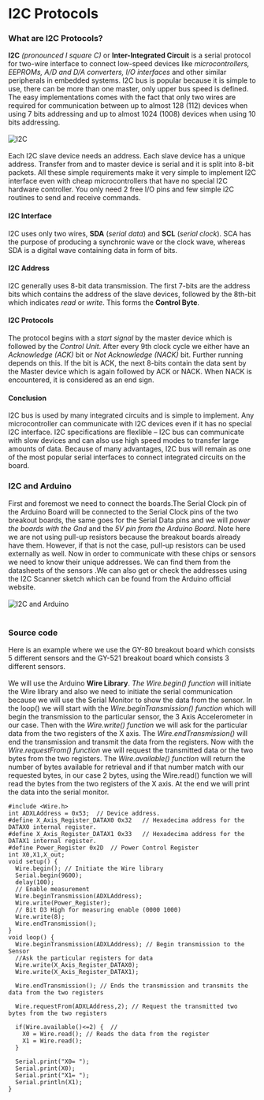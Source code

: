 # I2C Protocols
### What are I2C Protocols?
**I2C** _(pronounced I square C)_ or **Inter-Integrated Circuit** is a serial protocol for two-wire interface to connect low-speed devices like *microcontrollers, EEPROMs, A/D and D/A converters, I/O interfaces* and other similar peripherals in embedded systems. I2C bus is popular because it is simple to use, there can be more than one master, only upper bus speed is defined. The easy implementations comes with the fact that only two wires are required for communication between up to almost 128 (112) devices when using 7 bits addressing and up to almost 1024 (1008) devices when using 10 bits addressing. <br><br>
![I2C](http://quanser-update.azurewebsites.net/quarc/documentation/i2c_protocol_diagram.gif)<br><br>
Each I2C slave device needs an address. Each slave device has a unique address. Transfer from and to master device is serial and it is split into 8-bit packets. All these simple requirements make it very simple to implement I2C interface even with cheap microcontrollers that have no special I2C hardware controller. You only need 2 free I/O pins and few simple i2C routines to send and receive commands.

#### I2C Interface
I2C uses only two wires, **SDA** (*serial data*) and **SCL** (*serial clock*). SCA has the purpose of producing a synchronic wave or the clock wave, whereas SDA is a digital wave containing data in form of bits.

#### I2C Address
I2C generally uses 8-bit data transmission. The first 7-bits are the address bits which contains the address of the slave devices, followed by the 8th-bit which indicates *read* or *write*. This forms the **Control Byte**.

#### I2C Protocols
The protocol begins with a *start signal* by the master device which is followed by the *Control Unit*. After every 9th clock cycle we either have an *Acknowledge (ACK)* bit or *Not Acknowledge (NACK)* bit. Further running depends on this. If the bit is ACK, the next 8-bits contain the data sent by the Master device which is again followed by ACK or NACK. When NACK is encountered, it is considered as an end sign.

#### Conclusion
I2C bus is used by many integrated circuits and is simple to implement. Any microcontroller can communicate with I2C devices even if it has no special I2C interface. I2C specifications are flexlible – I2C bus can communicate with slow devices and can also use high speed modes to transfer large amounts of data. Because of many advantages, I2C bus will remain as one of the most popular serial interfaces to connect integrated circuits on the board.
### I2C and Arduino
First and foremost we need to connect the boards.The Serial Clock pin of the Arduino Board will be connected to the Serial Clock pins of the two breakout boards, the same goes for the Serial Data pins and we will *power the boards with the Gnd* and the *5V pin from the Arduino Board*. Note here we are not using pull-up resistors because the breakout boards already have them. However, if that is not the case, pull-up resistors can be used externally as well. Now in order to communicate with these chips or sensors we need to know their unique addresses. We can find them from the datasheets of the sensors .We can also get or check the addresses using the I2C Scanner sketch which can be found from the Arduino official website.<br><br>![I2C and Arduino](https://cdn.instructables.com/FW0/56GU/J8UH083V/FW056GUJ8UH083V.LARGE.jpg)<br><br>
### Source code
Here is an example where we use the GY-80 breakout board which consists 5 different sensors and the GY-521 breakout board which consists 3 different sensors.<br><br>
We will use the Arduino **Wire Library**. *The Wire.begin() function* will initiate the Wire library and also we need to initiate the serial communication because we will use the Serial Monitor to show the data from the sensor.
In the loop() we will start with the *Wire.beginTransmission() function* which will begin the transmission to the particular sensor, the 3 Axis Accelerometer in our case. Then with the *Wire.write() function* we will ask for the particular data from the two registers of the X axis. The *Wire.endTransmission()* will end the transmission and transmit the data from the registers. Now with the *Wire.requestFrom() function* we will request the transmitted data or the two bytes from the two registers. The *Wire.available() function* will return the number of bytes available for retrieval and if that number match with our requested bytes, in our case 2 bytes, using the Wire.read() function we will read the bytes from the two registers of the X axis. At the end we will print the data into the serial monitor.

~~~
#include <Wire.h>
int ADXLAddress = 0x53;  // Device address.
#define X_Axis_Register_DATAX0 0x32   // Hexadecima address for the DATAX0 internal register.
#define X_Axis_Register_DATAX1 0x33   // Hexadecima address for the DATAX1 internal register.
#define Power_Register 0x2D  // Power Control Register
int X0,X1,X_out;
void setup() {
  Wire.begin(); // Initiate the Wire library
  Serial.begin(9600);
  delay(100);
  // Enable measurement
  Wire.beginTransmission(ADXLAddress);
  Wire.write(Power_Register);
  // Bit D3 High for measuring enable (0000 1000)
  Wire.write(8);  
  Wire.endTransmission();
}
void loop() {
  Wire.beginTransmission(ADXLAddress); // Begin transmission to the Sensor 
  //Ask the particular registers for data
  Wire.write(X_Axis_Register_DATAX0);
  Wire.write(X_Axis_Register_DATAX1);
  
  Wire.endTransmission(); // Ends the transmission and transmits the data from the two registers
  
  Wire.requestFrom(ADXLAddress,2); // Request the transmitted two bytes from the two registers
  
  if(Wire.available()<=2) {  // 
    X0 = Wire.read(); // Reads the data from the register
    X1 = Wire.read();   
  }
  
  Serial.print("X0= ");
  Serial.print(X0);
  Serial.print("X1= ");
  Serial.println(X1);
}
~~~
